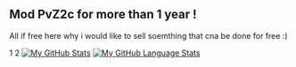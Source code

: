 ## Mod PvZ2c for more than 1 year !

All if free here why i would like to sell soemthing that cna be done for free :)

1
2
[![My GitHub Stats](https://github-readme-stats.vercel.app/api/?username=jasongaylord&count_private=true&theme=tokyonight&showicons=true)]()
[![My GitHub Language Stats](https://github-readme-stats.vercel.app/api/top-langs/?evilhack28=jasongaylord&langs_count=5&theme=tokyonight)]()



